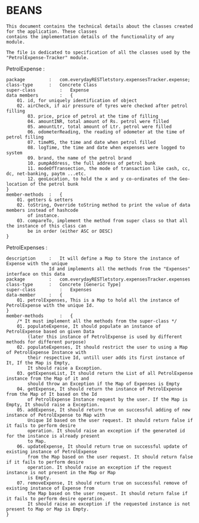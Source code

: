 # BEANS

	This document contains the technical details about the classes created for the application. These classes
	contains the implementation details of the functionality of any module.
	
	The file is dedicated to specification of all the classes used by the "PetrolExpense-Tracker" module.

PetrolExpense :

	package 		: 	com.everydayRESTletstory.expensesTracker.expense;	
	class-type		: 	Concrete Class
	super-class 		: 	Expense
	data members		:	{
		01. id, for uniquely identification of object 
		02. airCheck, if air pressure of tyres were checked after petrol filling
      		03. price, price of petrol at the time of filling
      		04. amountINR, total amount of Rs. petrol were filled
      		05. amountLtr, total amount of Ltr. petrol were filled
      		06. odometerReading, the reading of odometer at the time of petrol filling
      		07. timeMS, the time and date when petrol filled
      		08. logTime, the time and date when expenses were logged to system
      		09. brand, the name of the petrol brand
      		10. pumpAddress, the full address of petrol bunk
      		11. modeOfTransection, the mode of transaction like cash, cc, dc, net-banking, paytm ...etc.
      		12. geoLocation, to hold the x and y co-ordinates of the Geo-location of the petrol bunk
	}
	member-methods	:	{
		01. getters & setters
		02. toString, Override toString method to print the value of data members instead of hashcode 
			of instance.
		03. compareTo, implement the method from super class so that all the instance of this class can
			be in order (either ASC or DESC)
    }

	
PetrolExpenses :

	description		:	It will define a Map to Store the instance of Expense with the unique 
					Id and implements all the methods from the "Expenses" interface on this data 
	package			:	com.everydayRESTletstory.expensesTracker.expenses
	class-type		:	Concrete [Generic Type]
	super-class 		:	Expenses
	data-member		:	{
		01. petrolExpenses, This is a Map to hold all the instance of PetrolExpense with the unique Id. 
	}
	member-methods		:	{
		/* It must implement all the methods from the super-class */
		01. populateExpense, It should populate an instance of PetrolExpense based on given Data
			(later this instance of PetrolExpense is used by different methods for different purpose)
		02. populateExpenses, It should restrict the user to using a Map of PetrolExpense Instance with 
			their respective Id, untill user adds its first instance of It, If the Map is Empty, 
			It should raise a Exception.
		03. getExpenseList, It should return the List of all PetrolExpense instance from the Map of it and
			should throw an Exception if the Map of Expenses is Empty
		04. getExpense, It should return the instance of PetrolExpense from the Map of It based on the Id 
			of PetrolExpense Instance request by the user. If the Map is Empty, It should raise a Exception.
		05. addExpense, It should return true on successful adding of new instance of PetrolExpense to Map with
			Unique Id based on the user request. It should return false if it fails to perform desire 
			operation. It should raise an exception if the generated id for the instance is already present
			to Map.
		06. updateExpense, It should return true on successful update of existing instance of PetrolExpense
			from the Map based on the user request. It should return false if it fails to perform desire 
			operation. It should raise an exception if the request instance is not present in the Map or Map 
			is Empty.
		07. removeExpense, It should return true on successful remove of existing instance of Expense from 
			the Map based on the user request. It should return false if it fails to perform desire operation.
			It should raise an exception if the requested instance is not present to Map or Map is Empty.
	}
